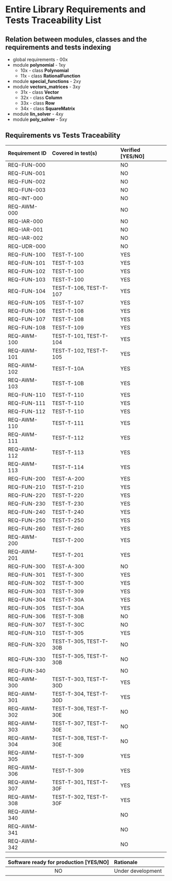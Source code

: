 # Entire Library Requirements and Tests Traceability List

## Relation between modules, classes and the requirements and tests indexing

* global requirements - 00x
* module **polynomial** - 1xy
  * 10x - class **Polynomial**
  * 11x - class **RationalFunction**
* module **special_functions** - 2xy
* module **vectors_matrices** - 3xy
  * 31x - class **Vector**
  * 32x - class **Column**
  * 33x - class **Row**
  * 34x - class **SquareMatrix**
* module **lin_solver** - 4xy
* module **poly_solver** - 5xy

## Requirements vs Tests Traceability

| **Requirement ID** | **Covered in test(s)**                                       | **Verified \[YES/NO\]** |
| :----------------- | :----------------------------------------------------------- | :---------------------- |
| REQ-FUN-000        |                                                              | NO                      |
| REQ-FUN-001        |                                                              | NO                      |
| REQ-FUN-002        |                                                              | NO                      |
| REQ-FUN-003        |                                                              | NO                      |
| REQ-INT-000        |                                                              | NO                      |
| REQ-AWM-000        |                                                              | NO                      |
| REQ-IAR-000        |                                                              | NO                      |
| REQ-IAR-001        |                                                              | NO                      |
| REQ-IAR-002        |                                                              | NO                      |
| REQ-UDR-000        |                                                              | NO                      |
| REQ-FUN-100        | TEST-T-100                                                   | YES                     |
| REQ-FUN-101        | TEST-T-103                                                   | YES                     |
| REQ-FUN-102        | TEST-T-100                                                   | YES                     |
| REQ-FUN-103        | TEST-T-100                                                   | YES                     |
| REQ-FUN-104        | TEST-T-106, TEST-T-107                                       | YES                     |
| REQ-FUN-105        | TEST-T-107                                                   | YES                     |
| REQ-FUN-106        | TEST-T-108                                                   | YES                     |
| REQ-FUN-107        | TEST-T-108                                                   | YES                     |
| REQ-FUN-108        | TEST-T-109                                                   | YES                     |
| REQ-AWM-100        | TEST-T-101, TEST-T-104                                       | YES                     |
| REQ-AWM-101        | TEST-T-102, TEST-T-105                                       | YES                     |
| REQ-AWM-102        | TEST-T-10A                                                   | YES                     |
| REQ-AWM-103        | TEST-T-10B                                                   | YES                     |
| REQ-FUN-110        | TEST-T-110                                                   | YES                     |
| REQ-FUN-111        | TEST-T-110                                                   | YES                     |
| REQ-FUN-112        | TEST-T-110                                                   | YES                     |
| REQ-AWM-110        | TEST-T-111                                                   | YES                     |
| REQ-AWM-111        | TEST-T-112                                                   | YES                     |
| REQ-AWM-112        | TEST-T-113                                                   | YES                     |
| REQ-AWM-113        | TEST-T-114                                                   | YES                     |
| REQ-FUN-200        | TEST-A-200                                                   | YES                     |
| REQ-FUN-210        | TEST-T-210                                                   | YES                     |
| REQ-FUN-220        | TEST-T-220                                                   | YES                     |
| REQ-FUN-230        | TEST-T-230                                                   | YES                     |
| REQ-FUN-240        | TEST-T-240                                                   | YES                     |
| REQ-FUN-250        | TEST-T-250                                                   | YES                     |
| REQ-FUN-260        | TEST-T-260                                                   | YES                     |
| REQ-AWM-200        | TEST-T-200                                                   | YES                     |
| REQ-AWM-201        | TEST-T-201                                                   | YES                     |
| REQ-FUN-300        | TEST-A-300                                                   | NO                      |
| REQ-FUN-301        | TEST-T-300                                                   | YES                     |
| REQ-FUN-302        | TEST-T-300                                                   | YES                     |
| REQ-FUN-303        | TEST-T-309                                                   | YES                     |
| REQ-FUN-304        | TEST-T-30A                                                   | YES                     |
| REQ-FUN-305        | TEST-T-30A                                                   | YES                     |
| REQ-FUN-306        | TEST-T-30B                                                   | NO                      |
| REQ-FUN-307        | TEST-T-30C                                                   | NO                      |
| REQ-FUN-310        | TEST-T-305                                                   | YES                     |
| REQ-FUN-320        | TEST-T-305, TEST-T-30B                                       | NO                      |
| REQ-FUN-330        | TEST-T-305, TEST-T-30B                                       | NO                      |
| REQ-FUN-340        |                                                              | NO                      |
| REQ-AWM-300        | TEST-T-303, TEST-T-30D                                       | YES                     |
| REQ-AWM-301        | TEST-T-304, TEST-T-30D                                       | YES                     |
| REQ-AWM-302        | TEST-T-306, TEST-T-30E                                       | NO                      |
| REQ-AWM-303        | TEST-T-307, TEST-T-30E                                       | NO                      |
| REQ-AWM-304        | TEST-T-308, TEST-T-30E                                       | NO                      |
| REQ-AWM-305        | TEST-T-309                                                   | YES                     |
| REQ-AWM-306        | TEST-T-309                                                   | YES                     |
| REQ-AWM-307        | TEST-T-301, TEST-T-30F                                       | YES                     |
| REQ-AWM-308        | TEST-T-302, TEST-T-30F                                       | YES                     |
| REQ-AWM-340        |                                                              | NO                      |
| REQ-AWM-341        |                                                              | NO                      |
| REQ-AWM-342        |                                                              | NO                      |

| **Software ready for production \[YES/NO\]** | **Rationale**                 |
| :------------------------------------------: | :---------------------------- |
| NO                                           | Under development             |

